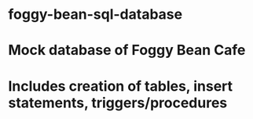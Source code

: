 # foggy-bean-sql-database

# Mock database of Foggy Bean Cafe
# Includes creation of tables, insert statements, triggers/procedures